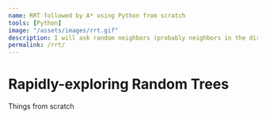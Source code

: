 ```yaml
---
name: RRT followed by A* using Python from scratch
tools: [Python]
image: "/assets/images/rrt.gif"
description: I will ask random neighbors (probably neighbors in the direction of goal) about the goal and I obviously have my friend A* to take me to the goal thereafter.
permalink: /rrt/
---
```


<div class = "center-text floating-rectangle">
<h1>Rapidly-exploring Random Trees</h1>
<p>
Things from scratch
</p> 
</div>